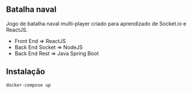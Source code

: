 ## Batalha naval

Jogo de batalha naval multi-player criado para aprendizado de Socket.io e ReactJS.

- Front End => ReactJS
- Back End Socket => NodeJS
- Back End Rest => Java Spring Boot

## Instalação

```bash
docker-compose up
```
